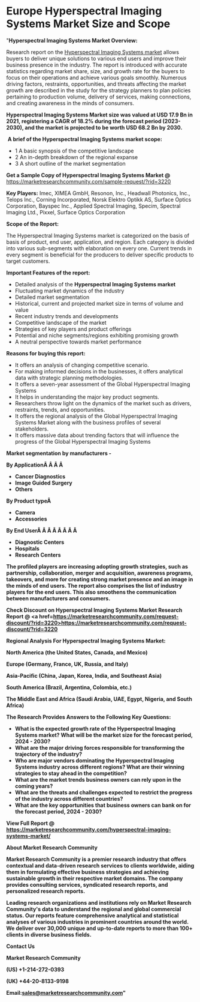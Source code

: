 # Europe Hyperspectral Imaging Systems Market Size and Scope 
"<strong>Hyperspectral Imaging Systems Market Overview:</strong>

Research report on the <a href=https://marketresearchcommunity.com/hyperspectral-imaging-systems-market/>Hyperspectral Imaging Systems market</a> allows buyers to deliver unique solutions to various end users and improve their business presence in the industry. The report is introduced with accurate statistics regarding market share, size, and growth rate for the buyers to focus on their operations and achieve various goals smoothly. Numerous driving factors, restraints, opportunities, and threats affecting the market growth are described in the study for the strategy planners to plan policies pertaining to production volume, delivery of services, making connections, and creating awareness in the minds of consumers.

<strong>Hyperspectral Imaging Systems Market size was valued at USD 17.9 Bn in 2021, registering a CAGR of 18.2% during the forecast period (2023-2030), and the market is projected to be worth USD 68.2 Bn by 2030.</strong>

 <Strong>A brief of the Hyperspectral Imaging Systems market scope:</Strong>
<ul>
 <li>1  A basic synopsis of the competitive landscape</li>
 <li>2  An in-depth breakdown of the regional expanse</li>
 <li>3  A short outline of the market segmentation</li>
</ul>
<strong>Get a Sample Copy of Hyperspectral Imaging Systems Market @ </b></strong><a href=https://marketresearchcommunity.com/sample-request/?rid=3220><u>https://marketresearchcommunity.com/sample-request/?rid=3220</u></a>

<strong>Key Players:</strong> 
Imec, XIMEA GmbH, Resonon, Inc., Headwall Photonics, Inc., Telops Inc., Corning Incorporated, Norsk Elektro Optikk AS, Surface Optics Corporation, Bayspec Inc., Applied Spectral Imaging, Specim, Spectral Imaging Ltd., Pixxel, Surface Optics Corporation

<strong>Scope of the Report:</strong>

The Hyperspectral Imaging Systems market is categorized on the basis of basis of product, end user, application, and region. Each category is divided into various sub-segments with elaboration on every one. Current trends in every segment is beneficial for the producers to deliver specific products to target customers.

<strong><b>Important Features of the report:</b></strong>
<ul>
  <li>Detailed analysis of the <strong><b>Hyperspectral Imaging Systems </b></strong><strong><b>market</b></strong></li>
  <li>Fluctuating market dynamics of the industry</li>
  <li>Detailed market segmentation</li>
  <li>Historical, current and projected market size in terms of volume and value</li>
  <li>Recent industry trends and developments</li>
  <li>Competitive landscape of the market</li>
  <li>Strategies of key players and product offerings</li>
  <li>Potential and niche segments/regions exhibiting promising growth</li>
  <li>A neutral perspective towards market performance</li>
</ul>
<strong><b>Reasons for buying this report:</b></strong>
<ul>
  <li>It offers an analysis of changing competitive scenario.</li>
  <li>For making informed decisions in the businesses, it offers analytical data with strategic planning methodologies.</li>
  <li>It offers a seven-year assessment of the Global Hyperspectral Imaging Systems</li>
  <li>It helps in understanding the major key product segments.</li>
  <li>Researchers throw light on the dynamics of the market such as drivers, restraints, trends, and opportunities.</li>
  <li>It offers the regional analysis of the Global Hyperspectral Imaging Systems Market along with the business profiles of several stakeholders.</li>
  <li>It offers massive data about trending factors that will influence the progress of the Global Hyperspectral Imaging Systems</li>
</ul>

<strong>Market segmentation by manufacturers -</strong>


<strong><strong>By ApplicationÂ Â Â Â  </strong></h4>
<ul>
 	<li>Cancer Diagnostics</li>
 	<li>Image Guided Surgery</li>
 	<li>Others</li>
</ul>
<strong><strong>By Product typeÂ  </strong></h4>
<ul>
 	<li>Camera</li>
 	<li>Accessories</li>
</ul>
<strong><strong>By End UserÂ Â Â Â Â Â Â Â  </strong></h4>
<ul>
 	<li>Diagnostic Centers</li>
 	<li>Hospitals</li>
 	<li>Research Centers</li>
</ul>

The profiled players are increasing adopting growth strategies, such as partnership, collaboration, merger and acquisition, awareness programs, takeovers, and more for creating strong market presence and an image in the minds of end users. The report also comprises the list of industry players for the end users. This also smoothens the communication between manufacturers and consumers.

<strong><b>Check Discount on Hyperspectral Imaging Systems Market Research Report @ </b></strong><a href=https://marketresearchcommunity.com/request-discount/?rid=3220><u>https://marketresearchcommunity.com/request-discount/?rid=3220</u></a>

<strong>Regional Analysis For Hyperspectral Imaging Systems Market:</strong>

<strong>North America</strong> (the United States, Canada, and Mexico)

<strong>Europe</strong> (Germany, France, UK, Russia, and Italy)

<strong>Asia-Pacific</strong> (China, Japan, Korea, India, and Southeast Asia)

<strong>South America</strong> (Brazil, Argentina, Colombia, etc.)

<strong>The Middle East and Africa</strong> (Saudi Arabia, UAE, Egypt, Nigeria, and South Africa)

<strong>The Research Provides Answers to the Following Key Questions:</strong>
<ul>
 	<li>What is the expected growth rate of the Hyperspectral Imaging Systems market? What will be the market size for the forecast period, 2024 - 2030?</li>
 	<li>What are the major driving forces responsible for transforming the trajectory of the industry?</li>
 	<li>Who are major vendors dominating the Hyperspectral Imaging Systems industry across different regions? What are their winning strategies to stay ahead in the competition?</li>
 	<li>What are the market trends business owners can rely upon in the coming years?</li>
 	<li>What are the threats and challenges expected to restrict the progress of the industry across different countries?</li>
 	<li>What are the key opportunities that business owners can bank on for the forecast period, 2024 - 2030?</li>
</ul>

<strong>View Full Report @</strong> <a href=https://marketresearchcommunity.com/hyperspectral-imaging-systems-market/>https://marketresearchcommunity.com/hyperspectral-imaging-systems-market/</a>

<strong>About Market Research Community</strong>

Market Research Community is a premier research industry that offers contextual and data-driven research services to clients worldwide, aiding them in formulating effective business strategies and achieving sustainable growth in their respective market domains. The company provides consulting services, syndicated research reports, and personalized research reports.

Leading research organizations and institutions rely on Market Research Community's data to understand the regional and global commercial status. Our reports feature comprehensive analytical and statistical analyses of various industries in prominent countries around the world. We deliver over 30,000 unique and up-to-date reports to more than 100+ clients in diverse business fields.

<strong>Contact Us</strong>

<strong>Market Research Community</strong>

(US) +1-214-272-0393

(UK) +44-20-8133-9198

<strong>Email:</strong>sales@marketresearchcommunity.com"
